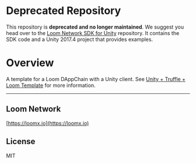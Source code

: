 
# Deprecated Repository

This repository is **deprecated and no longer maintained**. We suggest you head over to the [Loom Network SDK for Unity](https://github.com/loomnetwork/unity-sdk) repository. It contains the SDK code and a Unity 2017.4 project that provides examples.

# Overview

A template for a Loom DAppChain with a Unity client. See [Unity + Truffle + Loom Template](https://loomx.io/developers/docs/en/unity-truffle-loom-template.html) for more information.

-----------------

## Loom Network

[https://loomx.io](https://loomx.io)

## License

MIT